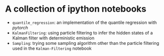 # A collection of ipython notebooks 
- `quantile_regression`: an implementation of the quantile regression with
  *pytorch* 
- `KalmanFiltering`: using particle filtering to infer the hidden states of a Kalman filter with deterministic emission
- `Sampling`: trying some sampling algorithm other than the particle filtering
  used in the `Kalman-Filtering` notebook
